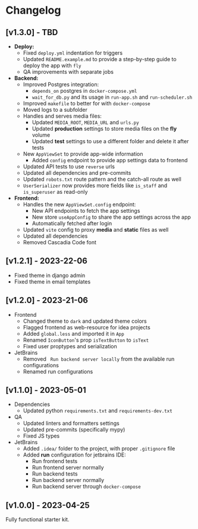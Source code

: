 # Changelog

## [v1.3.0] - TBD

- **Deploy:**
  - Fixed `deploy.yml` indentation for triggers
  - Updated `README.example.md` to provide a step-by-step guide to deploy the app with `fly`
  - QA improvements with separate jobs
- **Backend:**
  - Improved Postgres integration:
    - `depends_on` postgres in `docker-compose.yml`
    - `wait_for_db.py` and its usage in `run-app.sh` and `run-scheduler.sh`
  - Improved `makefile` to better for with `docker-compose`
  - Moved logs to a subfolder
  - Handles and serves media files:
    - Updated `MEDIA_ROOT`, `MEDIA_URL` and `urls.py`
    - Updated **production** settings to store media files on the **fly** volume
    - Updated **test** settings to use a different folder and delete it after tests
  - New `AppViewSet` to provide app-wide information
    - Added `config` endpoint to provide app settings data to frontend
  - Updated API tests to use `reverse` urls
  - Updated all dependencies and pre-commits
  - Updated `robots.txt` route pattern and the catch-all route as well
  - `UserSerializer` now provides more fields like `is_staff` and `is_superuser` as read-only
- **Frontend:**
  - Handles the new `AppViewSet.config` endpoint:
    - New API endpoints to fetch the app settings
    - New store `useAppConfig` to share the app settings across the app
    - Automatically fetched after login
  - Updated `vite` config to proxy **media** and **static** files as well
  - Updated all dependencies
  - Removed Cascadia Code font

## [v1.2.1] - 2023-22-06

- Fixed theme in django admin
- Fixed theme in email templates

## [v1.2.0] - 2023-21-06

- Frontend
  - Changed theme to `dark` and updated theme colors
  - Flagged frontend as web-resource for idea projects
  - Added `global.less` and imported it in `App`
  - Renamed `IconButton`'s prop `isTextButton` to `isText`
  - Fixed user proptypes and serialization
- JetBrains
  - Removed ` Run backend server locally` from the available run configurations
  - Renamed run configurations

## [v1.1.0] - 2023-05-01

- Dependencies
  - Updated python `requirements.txt` and `requirements-dev.txt`
- QA
  - Updated linters and formatters settings
  - Updated pre-commits (specifically mypy)
  - Fixed JS types
- JetBrains
  - Added `.idea/` folder to the project, with proper `.gitignore` file
  - Added **run** configuration for jetbrains IDE:
    - Run frontend tests
    - Run frontend server normally
    - Run backend tests
    - Run backend server normally
    - Run backend server through `docker-compose`

## [v1.0.0] - 2023-04-25

Fully functional starter kit.
